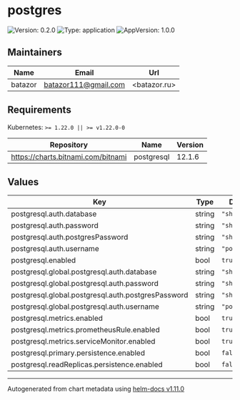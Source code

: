 # postgres

![Version: 0.2.0](https://img.shields.io/badge/Version-0.2.0-informational?style=flat-square) ![Type: application](https://img.shields.io/badge/Type-application-informational?style=flat-square) ![AppVersion: 1.0.0](https://img.shields.io/badge/AppVersion-1.0.0-informational?style=flat-square)

## Maintainers

| Name | Email | Url |
| ---- | ------ | --- |
| batazor | <batazor111@gmail.com> | <batazor.ru> |

## Requirements

Kubernetes: `>= 1.22.0 || >= v1.22.0-0`

| Repository | Name | Version |
|------------|------|---------|
| https://charts.bitnami.com/bitnami | postgresql | 12.1.6 |

## Values

| Key | Type | Default | Description |
|-----|------|---------|-------------|
| postgresql.auth.database | string | `"shortlink"` |  |
| postgresql.auth.password | string | `"shortlink"` |  |
| postgresql.auth.postgresPassword | string | `"shortlink"` |  |
| postgresql.auth.username | string | `"postgres"` |  |
| postgresql.enabled | bool | `true` |  |
| postgresql.global.postgresql.auth.database | string | `"shortlink"` |  |
| postgresql.global.postgresql.auth.password | string | `"shortlink"` |  |
| postgresql.global.postgresql.auth.postgresPassword | string | `"shortlink"` |  |
| postgresql.global.postgresql.auth.username | string | `"postgres"` |  |
| postgresql.metrics.enabled | bool | `true` |  |
| postgresql.metrics.prometheusRule.enabled | bool | `true` |  |
| postgresql.metrics.serviceMonitor.enabled | bool | `true` |  |
| postgresql.primary.persistence.enabled | bool | `false` |  |
| postgresql.readReplicas.persistence.enabled | bool | `false` |  |

----------------------------------------------
Autogenerated from chart metadata using [helm-docs v1.11.0](https://github.com/norwoodj/helm-docs/releases/v1.11.0)
